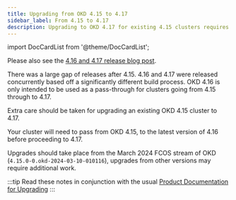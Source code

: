 ```yaml
---
title: Upgrading from OKD 4.15 to 4.17
sidebar_label: From 4.15 to 4.17
description: Upgrading to OKD 4.17 for existing 4.15 clusters requires special attention and passing through 4.16.
---
```


import DocCardList from '@theme/DocCardList';

Please also see the [4.16 and 4.17 release blog post](/blog/2024/12/16/okd-4-16-and-4-17-release).

There was a large gap of releases after 4.15. 4.16 and 4.17 were released concurrently based off a significantly different build process. OKD 4.16 is only intended to be used as a pass-through for clusters going from 4.15 through to 4.17.

Extra care should be taken for upgrading an existing OKD 4.15 cluster to 4.17.

Your cluster will need to pass from OKD 4.15, to the latest version of 4.16 before proceeding to 4.17.

Upgrades should take place from the March 2024 FCOS stream of OKD (`4.15.0-0.okd-2024-03-10-010116`), upgrades from other versions may require additional work.

:::tip
Read these notes in conjunction with the usual [Product Documentation for Upgrading](https://docs.okd.io/4.16/updating/index.html)
:::

<DocCardList />

